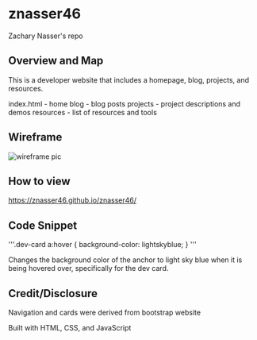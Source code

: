 # znasser46
Zachary Nasser's repo

## Overview and Map
This is a developer website that includes a homepage, blog, projects, and resources.

index.html - home
blog - blog posts
projects - project descriptions and demos
resources - list of resources and tools


## Wireframe
![wireframe pic](images/home-wireframe-project-alpha.jpg)


## How to view
https://znasser46.github.io/znasser46/


## Code Snippet
'''.dev-card a:hover {
  background-color: lightskyblue;
} '''

Changes the background color of the anchor to light sky blue when it is being hovered over, specifically for the dev card.


## Credit/Disclosure
Navigation and cards were derived from bootstrap website

Built with HTML, CSS, and JavaScript


